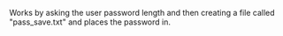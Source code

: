 Works by asking the user password length and then creating a file called "pass_save.txt" and places the password in.
